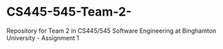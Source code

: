 # CS445-545-Team-2-
Repository for Team 2 in CS445/545 Software Engineering at Binghamton University - Assignment 1 
